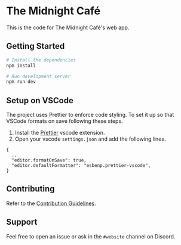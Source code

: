 # The Midnight Café

This is the code for The Midnight Café's web app.

## Getting Started

```bash
# Install the dependencies
npm install

# Run development server
npm run dev
```

## Setup on VSCode

The project uses Prettier to enforce code styling. To set it up so that VSCode formats on save following these steps.

1. Install the [Prettier](https://marketplace.visualstudio.com/items?itemName=esbenp.prettier-vscode) vscode extension.
2. Open your vscode `settings.json` and add the following lines.

```jsonc
{
  ..
  "editor.formatOnSave": true,
  "editor.defaultFormatter": "esbenp.prettier-vscode",
}
```

## Contributing

Refer to the [Contribution Guidelines](/docs/CONTRIBUTING.md).

## Support

Feel free to open an issue or ask in the `#website` channel on Discord.
